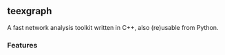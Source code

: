 ## teexgraph

A fast network analysis toolkit written in C++, also (re)usable from Python.

### Features

